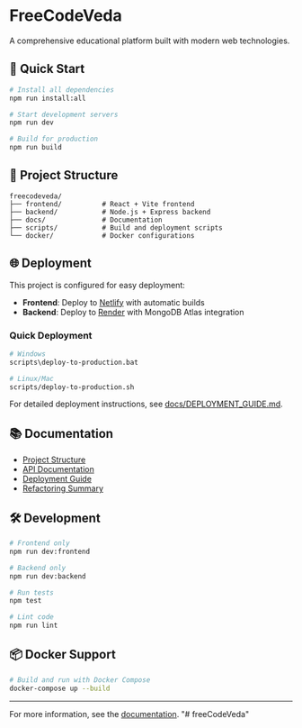 # FreeCodeVeda

A comprehensive educational platform built with modern web technologies.

## 🚀 Quick Start

```bash
# Install all dependencies
npm run install:all

# Start development servers
npm run dev

# Build for production
npm run build
```

## 📁 Project Structure

```
freecodeveda/
├── frontend/          # React + Vite frontend
├── backend/           # Node.js + Express backend
├── docs/              # Documentation
├── scripts/           # Build and deployment scripts
└── docker/            # Docker configurations
```

## 🌐 Deployment

This project is configured for easy deployment:

- **Frontend**: Deploy to [Netlify](https://netlify.com) with automatic builds
- **Backend**: Deploy to [Render](https://render.com) with MongoDB Atlas integration

### Quick Deployment

```bash
# Windows
scripts\deploy-to-production.bat

# Linux/Mac
scripts/deploy-to-production.sh
```

For detailed deployment instructions, see [docs/DEPLOYMENT_GUIDE.md](docs/DEPLOYMENT_GUIDE.md).

## 📚 Documentation

- [Project Structure](docs/PROJECT_STRUCTURE.md)
- [API Documentation](docs/README.md)
- [Deployment Guide](docs/DEPLOYMENT_GUIDE.md)
- [Refactoring Summary](docs/REFACTORING_SUMMARY.md)

## 🛠️ Development

```bash
# Frontend only
npm run dev:frontend

# Backend only
npm run dev:backend

# Run tests
npm test

# Lint code
npm run lint
```

## 📦 Docker Support

```bash
# Build and run with Docker Compose
docker-compose up --build
```

---

For more information, see the [documentation](docs/README.md).
"# freeCodeVeda" 
